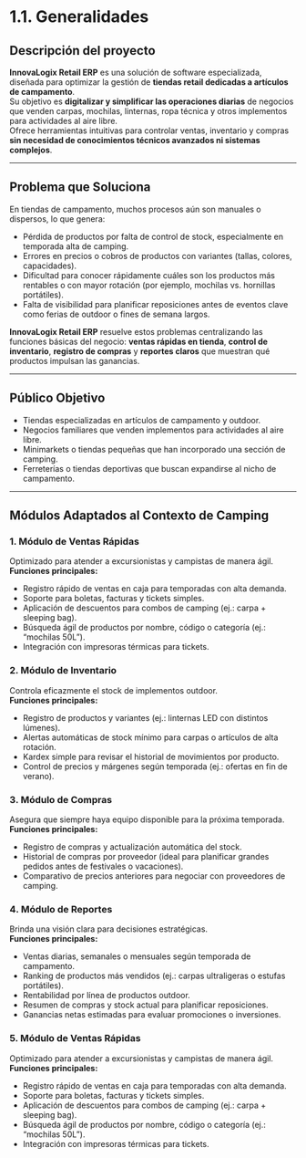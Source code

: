 # 1.1. Generalidades  

## Descripción del proyecto  
**InnovaLogix Retail ERP** es una solución de software especializada, diseñada para optimizar la gestión de **tiendas retail dedicadas a artículos de campamento**.  
Su objetivo es **digitalizar y simplificar las operaciones diarias** de negocios que venden carpas, mochilas, linternas, ropa técnica y otros implementos para actividades al aire libre.  
Ofrece herramientas intuitivas para controlar ventas, inventario y compras **sin necesidad de conocimientos técnicos avanzados ni sistemas complejos**.  

---

##  Problema que Soluciona  
En tiendas de campamento, muchos procesos aún son manuales o dispersos, lo que genera:  

- Pérdida de productos por falta de control de stock, especialmente en temporada alta de camping.  
- Errores en precios o cobros de productos con variantes (tallas, colores, capacidades).  
- Dificultad para conocer rápidamente cuáles son los productos más rentables o con mayor rotación (por ejemplo, mochilas vs. hornillas portátiles).  
- Falta de visibilidad para planificar reposiciones antes de eventos clave como ferias de outdoor o fines de semana largos.  

**InnovaLogix Retail ERP** resuelve estos problemas centralizando las funciones básicas del negocio: **ventas rápidas en tienda**, **control de inventario**, **registro de compras** y **reportes claros** que muestran qué productos impulsan las ganancias.  

---

## Público Objetivo  
- Tiendas especializadas en artículos de campamento y outdoor.  
- Negocios familiares que venden implementos para actividades al aire libre.  
- Minimarkets o tiendas pequeñas que han incorporado una sección de camping.  
- Ferreterías o tiendas deportivas que buscan expandirse al nicho de campamento.  

---

##  Módulos Adaptados al Contexto de Camping  

### 1️. Módulo de Ventas Rápidas  
Optimizado para atender a excursionistas y campistas de manera ágil.  
**Funciones principales:**  
- Registro rápido de ventas en caja para temporadas con alta demanda.  
- Soporte para boletas, facturas y tickets simples.  
- Aplicación de descuentos para combos de camping (ej.: carpa + sleeping bag).  
- Búsqueda ágil de productos por nombre, código o categoría (ej.: “mochilas 50L”).  
- Integración con impresoras térmicas para tickets.  

### 2️. Módulo de Inventario  
Controla eficazmente el stock de implementos outdoor.  
**Funciones principales:**  
- Registro de productos y variantes (ej.: linternas LED con distintos lúmenes).  
- Alertas automáticas de stock mínimo para carpas o artículos de alta rotación.  
- Kardex simple para revisar el historial de movimientos por producto.  
- Control de precios y márgenes según temporada (ej.: ofertas en fin de verano).  

### 3️. Módulo de Compras  
Asegura que siempre haya equipo disponible para la próxima temporada.  
**Funciones principales:**  
- Registro de compras y actualización automática del stock.  
- Historial de compras por proveedor (ideal para planificar grandes pedidos antes de festivales o vacaciones).  
- Comparativo de precios anteriores para negociar con proveedores de camping.  

### 4️. Módulo de Reportes  
Brinda una visión clara para decisiones estratégicas.  
**Funciones principales:**  
- Ventas diarias, semanales o mensuales según temporada de campamento.  
- Ranking de productos más vendidos (ej.: carpas ultraligeras o estufas portátiles).  
- Rentabilidad por línea de productos outdoor.  
- Resumen de compras y stock actual para planificar reposiciones.  
- Ganancias netas estimadas para evaluar promociones o inversiones.  

### 5. Módulo de Ventas Rápidas
Optimizado para atender a excursionistas y campistas de manera ágil.  
**Funciones principales:**  
- Registro rápido de ventas en caja para temporadas con alta demanda.  
- Soporte para boletas, facturas y tickets simples.  
- Aplicación de descuentos para combos de camping (ej.: carpa + sleeping bag).  
- Búsqueda ágil de productos por nombre, código o categoría (ej.: “mochilas 50L”).  
- Integración con impresoras térmicas para tickets.  




